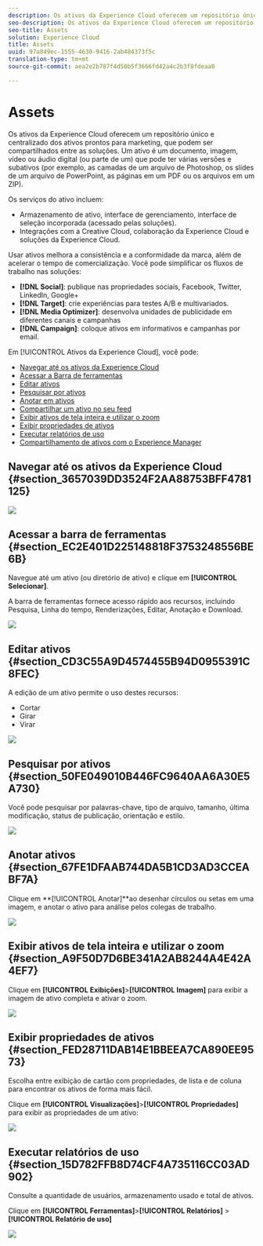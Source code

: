 ```yaml
---
description: Os ativos da Experience Cloud oferecem um repositório único e centralizado dos ativos prontos para marketing, que podem ser compartilhados entre as soluções. Um ativo é um documento, imagem, vídeo ou áudio digital (ou parte de um) que pode ter várias versões e subativos (por exemplo, as camadas de um arquivo de Photoshop, os slides de um arquivo de PowerPoint, as páginas em um PDF ou os arquivos em um ZIP).
seo-description: Os ativos da Experience Cloud oferecem um repositório único e centralizado dos ativos prontos para marketing, que podem ser compartilhados entre as soluções. Um ativo é um documento, imagem, vídeo ou áudio digital (ou parte de um) que pode ter várias versões e subativos (por exemplo, as camadas de um arquivo de Photoshop, os slides de um arquivo de PowerPoint, as páginas em um PDF ou os arquivos em um ZIP).
seo-title: Assets
solution: Experience Cloud
title: Assets
uuid: 97a849ec-1555-4630-9416-2ab484373f5c
translation-type: tm+mt
source-git-commit: aea2e2b787f4d50b5f3666fd42a4c2b3f8fdeaa0

---
```



# Assets

Os ativos da Experience Cloud oferecem um repositório único e centralizado dos ativos prontos para marketing, que podem ser compartilhados entre as soluções. Um ativo é um documento, imagem, vídeo ou áudio digital (ou parte de um) que pode ter várias versões e subativos (por exemplo, as camadas de um arquivo de Photoshop, os slides de um arquivo de PowerPoint, as páginas em um PDF ou os arquivos em um ZIP).

<!-- asset.xml -->
Os serviços do ativo incluem:

* Armazenamento de ativo, interface de gerenciamento, interface de seleção incorporada (acessado pelas soluções).
* Integrações com a Creative Cloud, colaboração da Experience Cloud e soluções da Experience Cloud.

Usar ativos melhora a consistência e a conformidade da marca, além de acelerar o tempo de comercialização. Você pode simplificar os fluxos de trabalho nas soluções:

* **[!DNL Social]**: publique nas propriedades sociais, Facebook, Twitter, LinkedIn, Google+
* **[!DNL Target]**: crie experiências para testes A/B e multivariados.
* **[!DNL Media Optimizer]**: desenvolva unidades de publicidade em diferentes canais e campanhas
* **[!DNL Campaign]**: coloque ativos em informativos e campanhas por email.

Em [!UICONTROL Ativos da Experience Cloud], você pode:

* [Navegar até os ativos da Experience Cloud](../experience-cloud-assets/experience-cloud-assets.md#section_3657039DD3524F2AA88753BFF4781125)
* [Acessar a Barra de ferramentas](../experience-cloud-assets/experience-cloud-assets.md#section_EC2E401D225148818F3753248556BE6B)
* [Editar ativos](../experience-cloud-assets/experience-cloud-assets.md#section_CD3C55A9D4574455B94D0955391C8FEC)
* [Pesquisar por ativos](../experience-cloud-assets/experience-cloud-assets.md#section_50FE049010B446FC9640AA6A30E5A730)
* [Anotar em ativos](../experience-cloud-assets/experience-cloud-assets.md#section_67FE1DFAAB744DA5B1CD3AD3CCEABF7A)
* [Compartilhar um ativo no seu feed](../experience-cloud-assets/experience-cloud-assets.md#section_2CD53A99600D4A3D9AA82C3CDA666E6B)
* [Exibir ativos de tela inteira e utilizar o zoom](../experience-cloud-assets/experience-cloud-assets.md#section_A9F50D7D6BE341A2AB8244A4E42A4EF7)
* [Exibir propriedades de ativos](../experience-cloud-assets/experience-cloud-assets.md#section_FED28711DAB14E1BBEEA7CA890EE9573)
* [Executar relatórios de uso](../experience-cloud-assets/experience-cloud-assets.md#section_15D782FFB8D74CF4A735116CC03AD902)
* [Compartilhamento de ativos com o Experience Manager](../experience-cloud-assets/experience-cloud-assets.md#section_45C1B72F4D274F54BC6CCB64D2580AC5)

## Navegar até os ativos da Experience Cloud {#section_3657039DD3524F2AA88753BFF4781125}

![](assets/asset-nav.png)

## Acessar a barra de ferramentas {#section_EC2E401D225148818F3753248556BE6B}

Navegue até um ativo (ou diretório de ativo) e clique em **[!UICONTROL Selecionar]**.

A barra de ferramentas fornece acesso rápido aos recursos, incluindo Pesquisa, Linha do tempo, Renderizações, Editar, Anotação e Download.

![](assets/asset-tools.png)

## Editar ativos {#section_CD3C55A9D4574455B94D0955391C8FEC}

A edição de um ativo permite o uso destes recursos:

* Cortar
* Girar
* Virar

![](assets/asset-edit.png)

## Pesquisar por ativos {#section_50FE049010B446FC9640AA6A30E5A730}

Você pode pesquisar por palavras-chave, tipo de arquivo, tamanho, última modificação, status de publicação, orientação e estilo.

![](assets/asset-search.png)

## Anotar ativos {#section_67FE1DFAAB744DA5B1CD3AD3CCEABF7A}

Clique em **[!UICONTROL Anotar]**ao desenhar círculos ou setas em uma imagem, e anotar o ativo para análise pelos colegas de trabalho.

![](assets/assets-annotate.png)

<!-- ## Share an asset to your feed {#section_2CD53A99600D4A3D9AA82C3CDA666E6B}

**Experience Cloud Feed will no longer be supported starting Nov 01, 2019 and shall be deprecated by Dec, 2019.**

Click **[!UICONTROL Share]** from the toolbar to share the asset as [feed](../feed.md#concept_9256B8768A294009A777282DD8719213) to other Experience Cloud users. 

![](assets/assets-share-card.png) 

Sharing displays the image on your Feed page and with whomever you have shared the card.  -->

## Exibir ativos de tela inteira e utilizar o zoom {#section_A9F50D7D6BE341A2AB8244A4E42A4EF7}

Clique em **[!UICONTROL Exibições]**>**[!UICONTROL  Imagem]** para exibir a imagem de ativo completa e ativar o zoom.

![](assets/asset-zoom.png)

## Exibir propriedades de ativos {#section_FED28711DAB14E1BBEEA7CA890EE9573}

Escolha entre exibição de cartão com propriedades, de lista e de coluna para encontrar os ativos de forma mais fácil.

Clique em **[!UICONTROL Visualizações]**>**[!UICONTROL  Propriedades]** para exibir as propriedades de um ativo:

![](assets/asset-properties.png)

## Executar relatórios de uso {#section_15D782FFB8D74CF4A735116CC03AD902}

Consulte a quantidade de usuários, armazenamento usado e total de ativos.

Clique em **[!UICONTROL Ferramentas]**>**[!UICONTROL  Relatórios]** > **[!UICONTROL Relatório de uso]**

![](assets/assets-usage-report.png)
